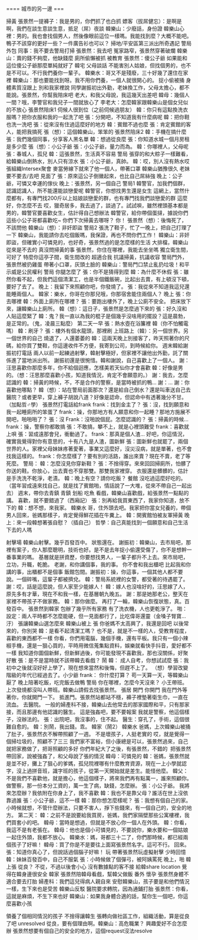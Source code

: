 ==== 城市的另一邊 ===

掃黃
張景然一提褲子：我是男的，你們抓了也白抓
嫖客（拔屌健忘）：是啊是啊，我們在談生意談生意，抵足（屌）夜談
韓樂山：少廢話，身份證
韓樂山心裡：男的。我也會找個男人，然後像眼前這位一樣嗎。我能找到麼？大概不能吧。鴨子不該穿的更好一些？一件廣告衫也可以？
掃地/平安區第三派出所奇遇記
警局外包
同事：我不要去警局打掃
張景然：我去吧
冤家路窄，張景然穿著破爛
韓樂山：賣的錢不夠麼，他缺錢麼
廁所偷懶被抓
被教育
張景然：傻公子爺
如果能和這位傻公子爺那麼單純就好了
韓宅
父母談話
不能害別人姑娘，但找個男的，也不是不可以。不行我們養你一輩子。
韓樂水：哥又不是殘廢，三十好幾了還住在家裡
韓樂山：那也要能找到呀。我不用你們養，一個人就很開心的。
捉小偷被捅
身體素質沒跟上
別和我家裡說
同學謝振初出外勤，老妹換工作，父母太擔心，都不能說。張景然，你幫我陪床吧
老大，和我父母說，我這幾天出差吧
韓母：幾個人一間？哦，李警官和我兒子一間就放心了
李老大：怎麼韓家跟韓樂山是個女兒似的不放心
張景然陪床1
伺候人很到位（之前伺候過朋友）
韓：你只有這點換洗衣服嗎？把你衣服和我的一起洗了吧
張：分開吧，不知道我有什麼病呢
韓：把你鞋也洗一洗吧
張：從來沒有住過這麼好的地方
韓：賓館不過也麼
張：肯定賓館的客人，能把我搞死
張（想）：這個韓樂山，笨笨的
張景然陪床2
韓：手機在搞什麼
張：我們幾個同事，分享客人黑名單
韓：想過從良麼
張：你知道水城一個月房租是多少麼
張（想）：小公子爺
張：小公子爺，量力而為。
韓：你哪裡人，父母呢
張：春城人，孤兒
韓：這張景然，生活真不容易
警局
張穿的和大粽子一樣難看，給韓樂山倒熱水，別人只有涼水
張：小公子爺，真帥。
韓：哎，別人沒有熱水哎
張組織Intersex聚會
麥當勞線下就來了他一個人，帶著口罩
韓樂山猶豫很久
老妹要不要去/去吧
見面了
張：原來這公子倒黴起來，也比自己屌絲強
晚上：公子爺，可憐又幸運的傢伙
晚上：張景然，另一個自己
警局1
韓警官，加我們個群，認識認識人，所不能還能談戀愛呢
韓警官，你想找男生還是女生
這網上，當然什麼都有，有專門找200斤以上姑娘談戀愛的群，也有專門找我們談戀愛的群
這麼好，你怎麼不去
哎，獵奇居多，我去過了，談過了。試試唄，雖然裡頭基本都是男的，韓警官要喜歡女生，估計得自己想辦法
韓警官，給你帶個蛋撻，據說你們這些小公子哥都喜歡吃~ 你們下次掃黃去哪呀？
你！
張景然（想）：後悔死了，不該問他
韓樂山（想）：非奸即盜
警局2
張洗了鞋子，忙了一晚上，把自己打理了一下
韓樂山，我能請你去吃個飯嗎，我保證，再也不問你們工作！
韓樂山：非奸即盜，但確實小可憐見的，也好奇，張景然過的是怎麼樣的生活
大排檔，韓樂山從來是不去的
真沒問掃黃的事
張景然，你住在哪裡，我能去坐坐嗎
獨立衛生間，可好了
特麼你這亭子間，衛生間改的
超適合我
抗議掃黃，抗議收容
警局門外，張景然被扔雞蛋
帶著小口罩，灰頭土臉的
韓樂山：警局門口禁止亂扔垃圾！和平示威是公民權利
警局
你腿怎麼了
張：你不是猜得到麼
韓：為什麼不休假
張：雖然你看不起，但我們這個清潔工，也是半個鐵飯碗，比起出去賣，有上頓沒下頓，要好了去了。
晚上：我留下來照顧你吧，你發燒了。
張：我從來不知道我這兒還能睡兩個人。
韓家：樂水，你哥在你那兒哦，你那宿舍能住兩個人？
晚上
張：你去哪裡
韓：外面上廁所在哪裡？
張：要跑出樓外了，晚上公廁不安全。
把床放下來，讓韓樂山上廁所。
韓（想）：這日子，張景然是怎麼過下來的
張：好久沒和人貼這麼緊了
韓：鬼？我一直以為我的棍子是個幾乎沒啥用的擺設？這是晨勃，是正常的。（鬼，凌晨三點麼）
第二天一早
張：熱水壺在浴簾裡
韓（你不怕觸電嗎）
韓：刷牙？
張：樓外有個水龍頭，那裡刷
上班路上（韓）：另一個世界。另一個世界的自己
燒退了，人還萎萎的
韓：這兩天晚上別接客了，昨天照著你的尺碼，給你買了雙鞋，你這邊收件不方便，我寄到公司，到時候給你。
週末韓給謝振初打電話
兩人以前一起練過射擊，韓射擊極好，但家裡不讓他出外勤，託了關係進了當地派出所。
謝振初還是很惋惜。韓和謝說，自己喜歡上了一個人。
謝：汪思喜歡你那麼多年，你不給個迴應，怎樣美若天仙你才會喜歡
韓：好像是男的。（想：汪思那麼喜歡小孩，知道我情況，肯定不會願意的。）
謝：我去，怎麼認識的
韓：掃黃的時候，不，不是合作的警察，是當時被抓的鴨...
謝：...
謝：你喜歡他哪點？
韓（想）：站在警局前面那次？還是給自己倒水？還是叫車送自己去醫院？或者更早，穿上褲子胡說八道？好像是認命，但認命中有透著幾分不甘。（加點哲♂學）
張景然打電話給frank
frank：找到金主了？
張：沒，找到願意和我一起睡廁所的笨蛋了
frank：操，你那地方有人願意和你一起睡？那地方施展不開吧，啪啪啪了？
張：沒
Frank：沒啪說個屁。怎麼認識的？
張：掃黃的時候…
frank：操，警察你都敢搞
張：不敢搞，攀不上，就是心裡頭難受
frank：喜歡就上唄
張：習成遠那會兒，衝動過了。
frank：那真是個人渣… 好吧，你這情況，確實我覺得對你有意思的，十有八九是人渣，圖新鮮
張：圖新鮮也就罷了，兩個世界的人。家裡父母妹妹疼著愛著，事業又這麼好，沒災沒病，就是單著，也不會找我這樣的。
frank：你怎麼樣了？要有別的活路，誰出來賣？現在不賣，老了等死麼。
警局：
韓：怎麼沒見你穿新鞋？
張：不捨得穿。來來回回掃廁所，怕髒了你送的鞋。你放心，出去賣也不穿那雙。那雙我家裡穿。
衣服還是髒髒的，估計是手洗洗不乾淨，老漬。
韓：晚上有空？請你吃飯？
餐館
沒吃過這麼好吃的。（當年習成遠來找自己，就是找了賓館啪，情話說了一大堆，從來不帶自己一起出去）
週末，帶你去青鎮
青鎮
划船
吃魚
看戲，韓樂山喜歡戲，給張景然一點點的講。
喜歡，就不要錯過了（西廂記）
張：別再給我買東西了，我家你知道，放不下的
韓：想不想，來我家。
韓樂水
哥，住外頭去吧。我家把你當女兒養的，帶個男人回來，爸媽那樣子，肯定覺得鮮花插在牛糞上。
韓：開賓館怕被友軍掃黃
晚上：來一段韓想著張自慰？（插自己）
哲學：自己真能找到一個願意和自己生活下去的人嗎

射擊場
韓樂山射擊。幾乎百發百中。
狀態還在。
謝振初：韓樂山，去市局吧，那裡有案子，你人那麼聰明，技術也好。是不是去年捉小偷還受傷了，你不是想幹一番事業的嗎。
基層就是拼資歷，你要想找男人，一輩子都升不上去。來市局吧，立功，升職，乾脆。
老謝，和你講個事，我的事。
你不會和我出櫃吧
比起我和你講的事，出櫃都不是個事
飯館包間。謝振初：操，你這事，一個其他人都不要說。一個碎嘴，這輩子都被擠兌。
韓：警局系統裡的女警，都受著的待遇罷了。
謝：哎，話是這麼說，但人家至少能嫁人！
韓：嫁人也沒啥好的，汪思嫁了人，原先多有才華，現在不和我一樣，在基層朝九晚五。
謝：那是她那老公，整天在家裡不帶孩子不做家務。
韓：那你做麼。
再打了一輪，韓樂山恢復狀態，真。百發百中。
張景然到韓家
包辦了幾乎所有家務
有了洗衣機，人也更乾淨了。
啪：
設定：兩人平時都不怎麼能硬，但一見面都行了，比吃偉哥還靈（金嗓子腎寶… 汙）
張讓韓樂山選怎麼來
韓樂山被上
張
你爸媽不太高興了，我還是回吧
以後常來的，你別哭
韓：是看不起清潔工嗎？
也不是，就是不一樣的人，受教育程度，喜歡的東西都不一樣
你看，你們用電腦，幾個手機，還有平板。我只有一個小辣椒手機，還是一狠心買的，平時用微信蒐集點資料，娛樂就看快手抖音，愛好都不一樣
我知道你圖個新鮮，但新鮮過後，你可能發現不喜歡我，那也沒關係，好聚好散
張：是不是當時就不該帶韓去看戲？
鬧
韓：
成人自考，你想試試麼
張：我初中之後就沒好好上學了，現在想來當然和後悔，但趕不上了。
（想）學習改變階級的年代已經過去了。小少爺
frank：
你什麼打算？
苟一天算一天，等韓樂山厭了
晚上陪著吃飯，吃完飯去做鴨
警局
你在哪裡，怎麼今天沒來？
小王帶班。
上次發燒都沒叫人帶班。韓樂山請假去找張景然。
張居
開門
你開門
我在門外等著你，你就開門一下。
抵進門。張景然站都站不穩，褲子裡墊著衛生巾，一直在流血。
去醫院。
一般的婦產科不接，韓樂山去他常去的那家國際和平，只有那家接，而且那邊有他認識的醫生。
這是強姦吧，要不要報案
我就是警察，他這個樣子，沒辦法的。
張：出院吧，我沒事的，住不起。
醫生：穿孔了，手術，這個很難自愈的。
韓：別鬧，我出錢。乖。
韓家（鬧2）
韓樂水
爸媽，上次韓樂山被捅了肚子，張景然衣不解帶照顧了一週。
不是壞孩子，人挺老實的
哎，就是覺得一個掃垃圾的，照顧不了三三
我們家不富裕，但小康總是可以，張景然過來，自己就把家務做了，把哥照顧的多好
你們年紀大了之後，有張景然，不錯的
 把張景然帶回家，說被強姦了，和父母說了張的情況
韓母：可憐見的
韓：爸媽，張景然就是並不好，攤上了狠心的爹媽，孤兒院裡哪有什麼教育資源，現在一上小學就認字，沒上過拼音班，識字班的孩子，從第一天開始就是差生。能怪他麼。
韓父：不是我們不喜歡他，就是擔心，他這個樣子，將來我們再有點萬一，誰來照顧你。做警察，那一份本分工資的，萬一生了病，缺錢，怎麼辦。
張：小公子爺。
我將來怎麼辦？我依附在你身上了，我不喜歡
韓：我也不是靠父母？誰活在世上沒依靠過誰
張：小公子爺，這不一樣
韓：那你想怎麼樣呢？
張：我想有個自己的家。小時候就想，不管什麼辦法，只要不害人，掙下些錢來，有一個自己的，安全的地方。
第二天：
韓：之前不是說要給我買房，爸媽，我們家隔壁那些公寓樓裡，我們買套小的吧。
韓母：當時是想過，但就是不放心你一個人在外頭。
韓：你看，我這不是有老張在。
韓母：他也是個小可憐見的，不要說你，樂水要和一個姑娘一起住外頭，我都不放心。
韓樂水：媽，哥都三十二了，你們那時候，都已經兩個孩子了好嘛！
韓母：買了你是不是要往上面寫張景然名字。這可不行。
回來。張：知道你真心了，但說話過個腦子好嘛！
玩
帶著張景然玩虛擬射擊
少時回憶
韓：妹妹百發百中，自己不服氣
張：小時候做了個彈弓，被阿姨罵死
晚上，啪
韓上張
從良？
不從，不過以後會小心
沒有數據點的客不接
給韓share location
覺得在韓身邊很安全
韓家
張景然陪韓母看戲，幫韓父做飯
番外
懷孕
張景然身體不適合要去打胎
婦產科：我們這兒得病人親自來
安慰韓樂山，孩子要是和他們情況一樣，生下來也是受苦
韓樂山反駁
醫院要求轉院，因為通鋪打胎
張景然：你看，這就是麻煩，不生下來也好
韓樂山：如果我身體合適的話，幫你生一個吧，你這麼喜歡小孩

領養了個相同情況的孩子
不捨得讓韓生
張轉向做社區工作，組織活動，算是從良了吧
unresolved
從良，要有個理由啊。韓樂山：高危職業？
興趣愛好不合怎麼辦
張景然想要有個自己的安全的地方，這個request沒法resolve